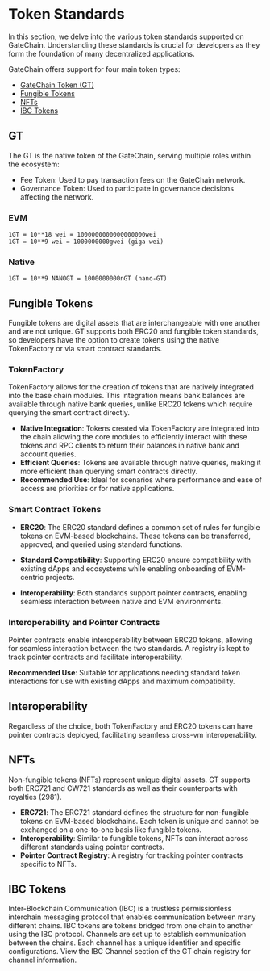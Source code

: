 # Token Standards

In this section, we delve into the various token standards supported on GateChain. Understanding these standards is crucial for developers as they form the foundation of many decentralized applications.

GateChain offers support for four main token types:

- [GateChain Token (GT)](#gt)
- [Fungible Tokens](#fungible-tokens)
- [NFTs](#nfts)
- [IBC Tokens](#ibc-tokens)

## GT

The GT is the native token of the GateChain, serving multiple roles within the ecosystem:

- Fee Token: Used to pay transaction fees on the GateChain network.
- Governance Token: Used to participate in governance decisions affecting the network.

### EVM

```
1GT = 10**18 wei = 1000000000000000000wei
1GT = 10**9 wei = 1000000000gwei (giga-wei)
```

### Native

```
1GT = 10**9 NANOGT = 1000000000nGT (nano-GT)
```

## Fungible Tokens

Fungible tokens are digital assets that are interchangeable with one another and are not unique. GT supports both ERC20 and fungible token standards, so developers have the option to create tokens using the native TokenFactory or via smart contract standards.

### TokenFactory

TokenFactory allows for the creation of tokens that are natively integrated into the base chain modules. This integration means bank balances are available through native bank queries, unlike  ERC20 tokens which require querying the smart contract directly.

- **Native Integration**: Tokens created via TokenFactory are integrated into the chain allowing the core modules to efficiently interact with these tokens and RPC clients to return their balances in native bank and account queries.
- **Efficient Queries**: Tokens are available through native queries, making it more efficient than querying smart contracts directly.
- **Recommended Use**: Ideal for scenarios where performance and ease of access are priorities or for native applications.

### Smart Contract Tokens

- **ERC20**: The ERC20 standard defines a common set of rules for fungible tokens on EVM-based blockchains. These tokens can be transferred, approved, and queried using standard functions.

- **Standard Compatibility**: Supporting  ERC20 ensure compatibility with existing dApps and ecosystems while enabling onboarding of EVM-centric projects.
- **Interoperability**: Both standards support pointer contracts, enabling seamless interaction between native and EVM environments.

### Interoperability and Pointer Contracts

Pointer contracts enable interoperability between ERC20  tokens, allowing for seamless interaction between the two standards. A registry is kept to track pointer contracts and facilitate interoperability.

**Recommended Use**: Suitable for applications needing standard token interactions for use with existing dApps and maximum compatibility.

## Interoperability

Regardless of the choice, both TokenFactory and ERC20 tokens can have pointer contracts deployed, facilitating seamless cross-vm interoperability.

## NFTs

Non-fungible tokens (NFTs) represent unique digital assets. GT supports both ERC721 and CW721 standards as well as their counterparts with royalties (2981).

- **ERC721**: The ERC721 standard defines the structure for non-fungible tokens on EVM-based blockchains. Each token is unique and cannot be exchanged on a one-to-one basis like fungible tokens.
- **Interoperability**: Similar to fungible tokens, NFTs can interact across different standards using pointer contracts.
- **Pointer Contract Registry**: A registry for tracking pointer contracts specific to NFTs.

## IBC Tokens

Inter-Blockchain Communication (IBC) is a trustless permissionless interchain messaging protocol that enables communication between many different chains. IBC tokens are tokens bridged from one chain to another using the IBC protocol. Channels are set up to establish communication between the chains. Each channel has a unique identifier and specific configurations. View the IBC Channel section of the GT chain registry for channel information.